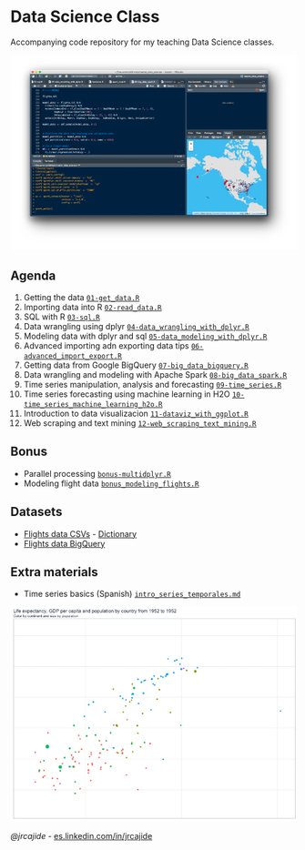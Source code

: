 # Data Science Class
Accompanying code repository for my teaching Data Science classes.

![Rstudio](img/rstudio_ide.png "Rstudio")



## Agenda

1. Getting the data [`01-get_data.R`](01-get_data.R)
2. Importing data into R [`02-read_data.R`](02-read_data.R)
3. SQL with R [`03-sql.R`](03-sql.R)
4. Data wrangling using dplyr [`04-data_wrangling_with_dplyr.R`](04-data_wrangling_with_dplyr.R)
5. Modeling data with dplyr and sql [`05-data_modeling_with_dplyr.R`](05-data_modeling_with_dplyr.R)
6. Advanced importing adn exporting data tips [`06-advanced_import_export.R`](06-advanced_import_export.R)
7. Getting data from Google BigQuery [`07-big_data_bigquery.R`](07-big_data_bigquery.R)
8. Data wrangling and modeling with Apache Spark [`08-big_data_spark.R`](08-big_data_spark.R)
9. Time series manipulation, analysis and forecasting [`09-time_series.R`](09-time_series.R)
10. Time series forecasting using machine learning in H2O [`10-time_series_machine_learning_h2o.R`](10-time_series_machine_learning_h2o.R)
11. Introduction to data visualizacion [`11-dataviz_with_ggplot.R`](11-dataviz_with_ggplot.R)
12. Web scraping and text mining  [`12-web_scraping_text_mining.R`](12-web_scraping_text_mining.R)

## Bonus
* Parallel processing [`bonus-multidplyr.R`](bonus-multidplyr.R)
* Modeling flight data [`bonus_modeling_flights.R`](bonus_modeling_flights.R) 

## Datasets
* [Flights data CSVs](http://stat-computing.org/dataexpo/2009/the-data.html) - [Dictionary](https://www.transtats.bts.gov/Fields.asp?Table_ID=236)
* [Flights data BigQuery](https://bigquery.cloud.google.com/table/datascience-open-data:flights.flights)

## Extra materials
* Time series basics (Spanish)  [`intro_series_temporales.md`](intro_series_temporales.md)


![Rstudio](img/gapminder.gif "Rstudio")

*@jrcajide* - [es.linkedin.com/in/jrcajide
](http://es.linkedin.com/in/jrcajide
)